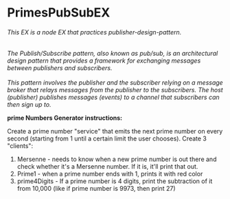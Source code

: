 # PrimesPubSubEX

###### This EX is a node EX that practices publisher-design-pattern.

*The Publish/Subscribe pattern, also known as pub/sub, is an architectural design pattern that provides a framework for exchanging messages between publishers and subscribers.
<br />
<br />This pattern involves the publisher and the subscriber relying on a message broker that relays messages from the publisher to the subscribers. The host (publisher) publishes messages (events) to a channel that subscribers can then sign up to.*

**prime Numbers Generator instructions:**

Create a prime number "service" that emits the next prime number on every second (starting from 1 until a certain limit the user chooses).
Create 3 "clients": 
1. Mersenne - needs to know when a new prime number is out there and check whether it's a Mersenne number. If it is, it'll print that out.
2. Prime1 - when a prime number ends with 1, prints it with red color
3. prime4Digits - If a prime number is 4 digits, print the subtraction of it from 10,000 (like if prime number is 9973, then print 27)
